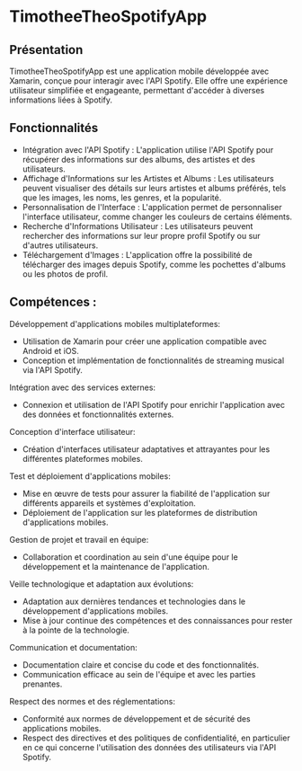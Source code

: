# TimotheeTheoSpotifyApp

## Présentation
TimotheeTheoSpotifyApp est une application mobile développée avec Xamarin, conçue pour interagir avec l'API Spotify. Elle offre une expérience utilisateur simplifiée et engageante, permettant d'accéder à diverses informations liées à Spotify.

## Fonctionnalités
* Intégration avec l'API Spotify : L'application utilise l'API Spotify pour récupérer des informations sur des albums, des artistes et des utilisateurs.
* Affichage d'Informations sur les Artistes et Albums : Les utilisateurs peuvent visualiser des détails sur leurs artistes et albums préférés, tels que les images, les noms, les genres, et la popularité.
* Personnalisation de l'Interface : L'application permet de personnaliser l'interface utilisateur, comme changer les couleurs de certains éléments.
* Recherche d'Informations Utilisateur : Les utilisateurs peuvent rechercher des informations sur leur propre profil Spotify ou sur d'autres utilisateurs.
* Téléchargement d'Images : L'application offre la possibilité de télécharger des images depuis Spotify, comme les pochettes d'albums ou les photos de profil.

## Compétences : 
Développement d'applications mobiles multiplateformes:
* Utilisation de Xamarin pour créer une application compatible avec Android et iOS.
* Conception et implémentation de fonctionnalités de streaming musical via l'API Spotify.

Intégration avec des services externes:
* Connexion et utilisation de l'API Spotify pour enrichir l'application avec des données et fonctionnalités externes.

Conception d'interface utilisateur:
* Création d'interfaces utilisateur adaptatives et attrayantes pour les différentes plateformes mobiles.

Test et déploiement d'applications mobiles:
* Mise en œuvre de tests pour assurer la fiabilité de l'application sur différents appareils et systèmes d'exploitation.
* Déploiement de l'application sur les plateformes de distribution d'applications mobiles.
  
Gestion de projet et travail en équipe:
* Collaboration et coordination au sein d'une équipe pour le développement et la maintenance de l'application.
  
Veille technologique et adaptation aux évolutions:
* Adaptation aux dernières tendances et technologies dans le développement d'applications mobiles.
* Mise à jour continue des compétences et des connaissances pour rester à la pointe de la technologie.

Communication et documentation:
* Documentation claire et concise du code et des fonctionnalités.
* Communication efficace au sein de l'équipe et avec les parties prenantes.

Respect des normes et des réglementations:
* Conformité aux normes de développement et de sécurité des applications mobiles.
* Respect des directives et des politiques de confidentialité, en particulier en ce qui concerne l'utilisation des données des utilisateurs via l'API Spotify.

